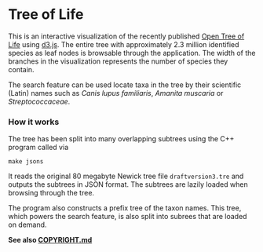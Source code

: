 
# Tree of Life

This is an interactive visualization of the recently published
[Open Tree of Life](http://www.opentreeoflife.org/) using [d3.js](http://d3js.org/).
The entire tree with approximately 2.3 million identified species as leaf nodes is
browsable through the application. The width of the branches in the visualization
represents the number of species they contain.

The search feature can be used locate taxa in the tree by their scientific (Latin)
names such as _Canis lupus familiaris_, _Amanita muscaria_ or _Streptococcaceae_.

### How it works

The tree has been split into many overlapping subtrees using the C++ program
called via

    make jsons

It reads the original 80 megabyte Newick tree file `draftversion3.tre` and
outputs the subtrees in JSON format. The subtrees are lazily loaded when browsing
through the tree.

The program also constructs a prefix tree of the taxon names. This tree, which
powers the search feature, is also split into subrees that are loaded on demand.

__See also [COPYRIGHT.md](COPYRIGHT.md)__
